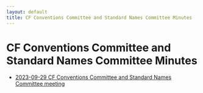 ```yaml
---
layout: default
title: CF Conventions Committee and Standard Names Committee Minutes
---
```


# CF Conventions Committee and Standard Names Committee Minutes

* [2023-09-29 CF Conventions Committee and Standard Names Committee meeting](2023-09-29-meeting.md)
